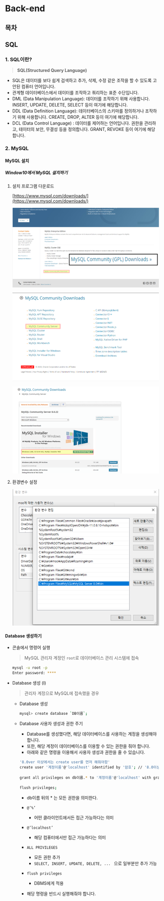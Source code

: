 # Back-end

## 목차

## SQL

### 1. SQL이란?

> **SQL(Structured Query Language)**

- SQL은 데이터를 보다 쉽게 검색하고 추가, 삭제, 수정 같은 조작을 할 수 있도록 고안된 컴퓨터 언어입니다.
- 관계형 데이터베이스에서 데이터를 조작하고 쿼리하는 표준 수단입니다.
- DML (Data Manipulation Language): 데이터를 조작하기 위해 사용합니다.
  INSERT, UPDATE, DELETE, SELECT 등이 여기에 해당합니다.
- DDL (Data Definition Language): 데이터베이스의 스키마를 정의하거나 조작하기 위해 사용합니다.
  CREATE, DROP, ALTER 등이 여기에 해당합니다.
- DCL (Data Control Language) : 데이터를 제어하는 언어입니다.
  권한을 관리하고, 테이터의 보안, 무결성 등을 정의합니다.
  GRANT, REVOKE 등이 여기에 해당합니다.

### 2. MySQL

#### MySQL 설치

##### Window10에서 MySQL 설치하기

1. 설치 프로그램 다운로드

   [https://www.mysql.com/downloads/](https://www.mysql.com/downloads/)

   ![download 1](./images/MySQL_download1.png)

   ![download 2](./images/MySQL_download2.png)

   ![download 3](./images/MySQL_download3.png)

2. 환경변수 설정

   ![env setting](./images/MySQL_download4.png)

#### Database 생성하기

* 콘솔에서 명령어 실행

  > MySQL 관리자 계정인 `root`로 데이터베이스 관리 시스템에 접속

  ```bash
  mysql -u root -p
  Enter password: ****
  ```

* Database 생성 (I)

  > 관리자 계정으로 MySQL에 접속했을 경우

  - Database 생성

    ```bash
    mysql> create database `DB이름`;
    ```

  * Database 사용자 생성과 권한 주기

    * Database를 생성했다면, 해당 데이터베이스를 사용하는 계정을 생성해야 합니다.
    * 또한, 해당 계정이 데이터베이스를 이용할 수 있는 권한을 줘야 합니다.
    * 아래와 같은 명령을 이용해서 사용자 생성과 권한을 줄 수 있습니다.
    ```bash
    '8.0ver 이상에서는 create user를 먼저 해줘야함'
    create user '계정이름'@'localhost' identified by '암호'; // '8.0이상'
    
    grant all privileges on db이름.* to '계정이름'@'localhost' with grant option;
    
    flush privileges;
    ```


    * db이름 뒤의 * 는 모든 권한을 의미한다.
    * `@’%’`

      * 어떤 클라이언트에서든 접근 가능하다는 의미
    * `@’localhost’`

      * 해당 컴퓨터에서만 접근 가능하다는 의미
    * `ALL PRIVILEGES`

      * 모든 권한 추가
      * `SELECT, INSERT, UPDATE, DELETE, ... ` 으로 일부분만 추가 가능
    * `flush privileges` 

        * DBMS에게 적용
    * 해당 명령을 반드시 실행해줘야 합니다.
